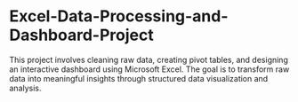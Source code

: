 # Excel-Data-Processing-and-Dashboard-Project
This project involves cleaning raw data, creating pivot tables, and designing an interactive dashboard using Microsoft Excel. The goal is to transform raw data into meaningful insights through structured data visualization and analysis.
